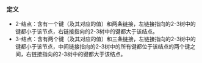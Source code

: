 ### 定义
    
- 2-结点：含有一个键（及其对应的值）和两条链接，左链接指向的2-3树中的键都小于该节点，右链接指向的2-3树中的键都大于该结点。
- 3-结点：含有两个键（及其对应的值）和三条链接，左链接指向的2-3树中的键都小于该节点，中间链接指向的2-3树中的所有键都位于该结点的两个键之间，右链接指向的2-3树中的键都大于该结点。


